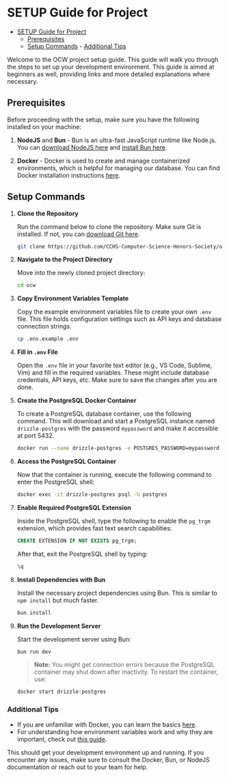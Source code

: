 # SETUP Guide for Project

<!--toc:start-->

- [SETUP Guide for Project](#setup-guide-for-project)
  - [Prerequisites](#prerequisites)
  - [Setup Commands](#setup-commands) - [Additional Tips](#additional-tips)
  <!--toc:end-->

Welcome to the OCW project setup guide. This guide will walk you through the steps to set up your development environment. This guide is aimed at beginners as well, providing links and more detailed explanations where necessary.

## Prerequisites

Before proceeding with the setup, make sure you have the following installed on your machine:

1. **NodeJS** and **Bun** - Bun is an ultra-fast JavaScript runtime like Node.js. You can [download NodeJS here](https://nodejs.org/en/download/) and [install Bun here](https://bun.sh/).

2. **Docker** - Docker is used to create and manage containerized environments, which is helpful for managing our database. You can find Docker installation instructions [here](https://docs.docker.com/get-docker/).

## Setup Commands

1. **Clone the Repository**

   Run the command below to clone the repository. Make sure Git is installed. If not, you can [download Git here](https://git-scm.com/downloads).

   ```bash
   git clone https://github.com/CCHS-Computer-Science-Honors-Society/ocw.git
   ```

2. **Navigate to the Project Directory**

   Move into the newly cloned project directory:

   ```bash
   cd ocw
   ```

3. **Copy Environment Variables Template**

   Copy the example environment variables file to create your own `.env` file. This file holds configuration settings such as API keys and database connection strings.

   ```bash
   cp .env.example .env
   ```

4. **Fill in `.env` File**

   Open the `.env` file in your favorite text editor (e.g., VS Code, Sublime, Vim) and fill in the required variables. These might include database credentials, API keys, etc. Make sure to save the changes after you are done.

5. **Create the PostgreSQL Docker Container**

   To create a PostgreSQL database container, use the following command. This will download and start a PostgreSQL instance named `drizzle-postgres` with the password `mypassword` and make it accessible at port 5432.

   ```bash
   docker run --name drizzle-postgres -e POSTGRES_PASSWORD=mypassword -d -p 5432:5432 postgres
   ```

6. **Access the PostgreSQL Container**

   Now that the container is running, execute the following command to enter the PostgreSQL shell:

   ```bash
   docker exec -it drizzle-postgres psql -U postgres
   ```

7. **Enable Required PostgreSQL Extension**

   Inside the PostgreSQL shell, type the following to enable the `pg_trgm` extension, which provides fast text search capabilities:

   ```sql
   CREATE EXTENSION IF NOT EXISTS pg_trgm;
   ```

   After that, exit the PostgreSQL shell by typing:

   ```sql
   \q
   ```

8. **Install Dependencies with Bun**

   Install the necessary project dependencies using Bun. This is similar to `npm install` but much faster.

   ```bash
   bun install
   ```

9. **Run the Development Server**

   Start the development server using Bun:

   ```bash
   bun run dev
   ```

   > **Note:** You might get connection errors because the PostgreSQL container may shut down after inactivity. To restart the container, use:

   ```bash
   docker start drizzle-postgres
   ```

### Additional Tips

- If you are unfamiliar with Docker, you can learn the basics [here](https://docs.docker.com/get-started/).
- For understanding how environment variables work and why they are important, check out [this guide](https://www.twilio.com/blog/2017/01/how-to-set-environment-variables.html).

This should get your development environment up and running. If you encounter any issues, make sure to consult the Docker, Bun, or NodeJS documentation or reach out to your team for help.

